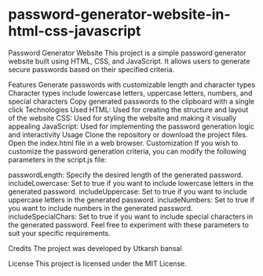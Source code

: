 # password-generator-website-in-html-css-javascript
Password Generator Website
This project is a simple password generator website built using HTML, CSS, and JavaScript. It allows users to generate secure passwords based on their specified criteria.

Features
Generate passwords with customizable length and character types
Character types include lowercase letters, uppercase letters, numbers, and special characters
Copy generated passwords to the clipboard with a single click
Technologies Used
HTML: Used for creating the structure and layout of the website
CSS: Used for styling the website and making it visually appealing
JavaScript: Used for implementing the password generation logic and interactivity
Usage
Clone the repository or download the project files.
Open the index.html file in a web browser.
Customization
If you wish to customize the password generation criteria, you can modify the following parameters in the script.js file:

passwordLength: Specify the desired length of the generated password.
includeLowercase: Set to true if you want to include lowercase letters in the generated password.
includeUppercase: Set to true if you want to include uppercase letters in the generated password.
includeNumbers: Set to true if you want to include numbers in the generated password.
includeSpecialChars: Set to true if you want to include special characters in the generated password.
Feel free to experiment with these parameters to suit your specific requirements.

Credits
The project was developed by Utkarsh bansal 

License
This project is licensed under the MIT License.


